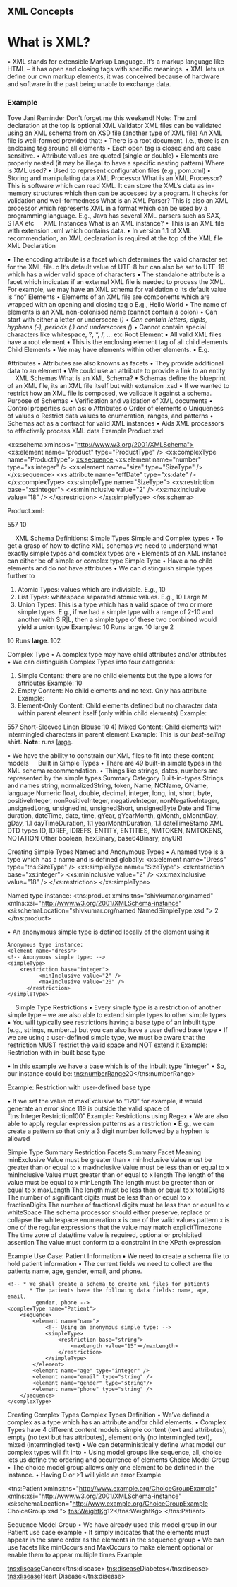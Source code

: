 ## XML Concepts
# What is XML?
•	XML stands for extensible Markup Language. It’s a markup language like HTML – it has open and closing tags with specific meanings.
•	XML lets us define our own markup elements, it was conceived because of hardware and software in the past being unable to exchange data.
### Example
<?xml version="1.0" encoding="UTF-8"?>
<note>
  <to>Tove</to>
  <from>Jani</from>
  <heading>Reminder</heading>
  <body>Don't forget me this weekend!</body>
</note>
Note: The xml declaration at the top is optional
XML Validator
XML files can be validated using an XML schema from on XSD file (another type of XML file)
An XML file is well-formed provided that:
•	There is a root document. I.e., there is an enclosing tag around all elements
•	Each open tag is closed and are case sensitive.
•	Attribute values are quoted (single or double)
•	Elements are properly nested (it may be illegal to have a specific nesting pattern)
Where is XML used?
•	Used to represent configuration files (e.g., pom.xml)
•	Storing and manipulating data
XML Processor
What is an XML Processor?
This is software which can read XML. It can store the XML’s data as in-memory structures which then can be accessed by a program. It checks for validation and well-formedness
What is an XML Parser?
This is also an XML processor which represents XML in a format which can be used by a programming language. E.g., Java has several XML parsers such as SAX, STAX etc 
 
XML Instances
What is an XML instance?
•	This is an XML file with extension .xml which contains data.
•	In version 1.1 of XML recommendation, an XML declaration is required at the top of the XML file
XML Declaration
<?xml version="1.0" encoding="UTF-8" standalone="no"?>

•	The encoding attribute is a facet which determines the valid character set for the XML file.
o	It’s default value of UTF-8 but can also be set to UTF-16 which has a wider valid space of characters
•	The standalone attribute is a facet which indicates if an external XML file is needed to process the XML. For example, we may have an XML schema for validation
o	 Its default value is “no”
Elements
•	Elements of an XML file are components which are wrapped with an opening and closing tag
o	E.g., <Message>Hello World</Message>
•	The name of elements is an XML non-colonised name (cannot contain a colon)
•	Can start with either a letter or underscore (_)
•	Can contain letters, digits, hyphens (-), periods (.) and underscores (_)
•	Cannot contain special characters like whitespace, ?, *, /, … etc
Root Element
•	All valid XML files have a root element
•	This is the enclosing element tag of all child elements
Child Elements
•	We may have elements within other elements. 
•	E.g.
<ParentElement>
	<Child1></Child1>
	<Child2></Child2>
	<Child3></Child3>
</ParentElement>

Attributes
•	Attributes are also knowns as facets
•	They provide additional data to an element
•	We could use an attribute to provide a link to an entity
 
XML Schemas
What is an XML Schema?
•	Schemas define the blueprint of an XML file, its an XML file itself but with extension .xsd
•	If we wanted to restrict how an XML file is composed, we validate it against a schema.
Purpose of Schemas
•	Verification and validation of XML documents
•	Control properties such as:
o	Attributes
o	Order of elements
o	Uniqueness of values
o	Restrict data values to enumeration, ranges, and patterns
•	Schemas act as a contract for valid XML instances
•	Aids XML processors to effectively process XML data
Example
Product.xsd:
<?xml version="1.0" encoding="UTF-8"?>
<xs:schema xmlns:xs="http://www.w3.org/2001/XMLSchema">
	<xs:element name="product" type="ProductType" />
	<xs:complexType name="ProductType">
		<xs:sequence>
			<xs:element name="number" type="xs:integer" />
			<xs:element name="size" type="SizeType" />
		</xs:sequence>
		<xs:attribute name="effDate" type="xs:date" />
	</xs:complexType>
	<xs:simpleType name="SizeType">
		<xs:restriction base="xs:integer">
			<xs:minInclusive value="2" />
			<xs:maxInclusive value="18" />
		</xs:restriction>
	</xs:simpleType>
</xs:schema>

Product.xml:
<?xml version="1.0" encoding="UTF-8"?>
<product effDate="2001-04-12">
	<number>557</number>
	<size>10</size>
</product>





 
XML Schema Definitions: Simple Types
Simple and Complex types
•	To get a grasp of how to define XML schemas we need to understand what exactly simple types and complex types are
•	Elements of an XML instance can either be of simple or complex type
Simple Type
•	Have a no child elements and do not have attributes
•	We can distinguish simple types further to
1)	Atomic Types: values which are indivisible. E.g., <size>10</size>
2)	List Types: whitespace separated atomic values. E.g., <size> 10  Large  M </size>
3)	Union Types: This is a type which has a valid space of two or more simple types. E.g., if we had a simple type with a range of 2-10 and another with S|R|L, then a simple type of these two combined would yield a union type
Examples:
<size>10</size>
<comment>Runs large.</comment>
<availableSizes>10 large 2</availableSizes>

<size system="US-DRESS">10</size>
<comment>Runs <b>large</b>.</comment>
<availableSizes><size>10</size><size>2</size></availableSizes>

Complex Type
•	A complex type may have child attributes and/or attributes
•	We can distinguish Complex Types into four categories:
1)	Simple Content: there are no child elements but the type allows for attributes
Example:
<size system="US-DRESS">10</size>
2)	Empty Content: No child elements and no text. Only has attribute
Example:
<picture src="servername/filename"></picture>
3)	Element-Only Content: Child elements defined but no character data within parent element itself (only within child elements)
Example:
<product>
	<number>557</number>
	<name>Short-Sleeved Linen Blouse</name>
	<size system="US-DRESS">10</size>
	<color value="blue" />
</product>
4)	Mixed Content: Child elements with intermingled characters in parent element
Example:
<desc>This is our <i>best-selling</i> shirt.
 <b>Note: </b> runs <u>large</u>.</desc>

•	We have the ability to constrain our XML files to fit into these content models
 
Built in Simple Types
•	There are 49 built-in simple types in the XML schema recommendation.
•	Things like strings, dates, numbers are represented by the simple types
Summary
Category	Built-in-types
Strings and names	string, normalizedString, token, Name, NCName, QName, language
Numeric	float, double, decimal, integer, long, int, short, byte, positiveInteger, nonPositiveInteger, negativeInteger, nonNegativeInteger, unsignedLong, unsignedInt, unsignedShort, unsignedByte
Date and Time	duration, dateTime, date, time, gYear, gYearMonth, gMonth, gMonthDay, gDay, 1.1 dayTimeDuration, 1.1 yearMonthDuration, 1.1 dateTimeStamp
XML DTD types	ID, IDREF, IDREFS, ENTITY, ENTITIES, NMTOKEN,
NMTOKENS, NOTATION
Other	boolean, hexBinary, base64Binary, anyURI

 
Creating Simple Types
Named and Anonymous Types
•	A named type is a type which has a name and is defined globally:
<xs:element name="Dress" type="tns:SizeType" />
<xs:simpleType name="SizeType">
	<xs:restriction base="xs:integer">
		<xs:minInclusive value="2" />
		<xs:maxInclusive value="18" />
	</xs:restriction>
</xs:simpleType>

Named type instance:
<tns:product xmlns:tns="shivkumar.org/named"
	xmlns:xsi="http://www.w3.org/2001/XMLSchema-instance"
	xsi:schemaLocation="shivkumar.org/named NamedSimpleType.xsd ">
	<Dress>2</Dress>
</tns:product>


•	An anonymous simple type is defined locally of the element using it
<element name="Dress">
	<!-- Anonymous simple type: -->
	<simpleType>
		<restriction base="integer">
			<minInclusive value="2" />
			<maxInclusive value="20" />
		</restriction>
	</simpleType>
</element>
	
	Anonymous type instance:
	<element name="dress">
	<!-- Anonymous simple type: -->
	<simpleType>
		<restriction base="integer">
		      <minInclusive value="2" />
		      <maxInclusive value="20" />
	      </restriction>
	</simpleType>
</element>
 
Simple Type Restrictions
•	Every simple type is a restriction of another simple type – we are also able to extend simple types to other simple types
•	You will typically see restrictions having a base type of an inbuilt type (e.g., strings, number…) but you can also have a user defined base type
•	If we are using a user-defined simple type, we must be aware that the restriction MUST restrict the valid space and NOT extend it
Example: Restriction with in-built base type
<!-- Creating a named simple type for demonstration purposes: -->
<simpleType name="IntegerRestriction100">
	<!-- Restriction on numerical types -->
	<restriction base="integer">
		<minInclusive value="0" />
		<maxInclusive value="100" />
	</restriction>
</simpleType>

<element name="numberRange" type="tns:IntegerRestriction100" />

•	In this example we have a base which is of the inbuilt type “integer”
•	So, our instance could be: 
<tns:numberRange>20</tns:numberRange>

Example: Restriction with user-defined base type
<element name="numberRangeRestriction">
	<simpleType>
	<!-- We can also use user-defined types for the base value -->
		<restriction base="tns:IntegerRestriction100">
		<!-- The restrictions must restrict the valid space of      the base type -->
			<maxExclusive value="20"></maxExclusive>
			<minExclusive value="1"></minExclusive>
		</restriction>
	</simpleType>
</element>

•	If we set the value of maxExclusive to “120” for example, it would generate an error since 119 is outside the valid space of “tns:IntegerRestriction100”
Example: Restrictions using Regex
•	We are also able to apply regular expression patterns as a restriction
•	E.g., we can create a pattern so that only a 3 digit number followed by a hyphen is allowed
<element name="StringPattern">
	<simpleType>
		<restriction base="string">
			<pattern value="\d{3}-[A-Z]{2}" />
		</restriction>
	</simpleType>
</element>

Simple Type Summary
Restriction Facets Summary
Facet	Meaning
minExclusive	Value must be greater than x
minInclusive	Value must be greater than or equal to x
maxInclusive	Value must be less than or equal to x
minInclusive	Value must greater than or equal to x
length	The length of the value must be equal to x
minLength	The length must be greater than or equal to x
maxLength	The length must be less than or equal to x
totalDigits	The number of significant digits must be less than or equal to x
fractionDigits	The number of fractional digits must be less than or equal to x
whiteSpace	The schema processor should either preserve, replace or collapse the whitespace
enumeration	x is one of the valid values
pattern 	x is one of the regular expressions that the value may match
explicitTimezone	The time zone of date/time value is required, optional or prohibited
assertion	The value must conform to a constraint in the XPath expression

Example Use Case: Patient Information
•	We need to create a schema file to hold patient information
•	The current fields we need to collect are the patients name, age, gender, email, and phone.
<?xml version="1.0" encoding="UTF-8"?>
<schema xmlns="http://www.w3.org/2001/XMLSchema"
	targetNamespace="http://www.shivkumar.org/Patient"
	xmlns:tns="http://www.shivkumar.org/Patient"
	elementFormDefault="qualified">

	<!-- * We shall create a schema to create xml files for patients
           * The patients have the following data fields: name, age, email,             
             gender, phone -->
	<complexType name="Patient">
		<sequence>
			<element name="name">
				<!-- Using an anonymous simple type: -->
				<simpleType>
					<restriction base="string">
						<maxLength value="15"></maxLength>
					</restriction>
				</simpleType>
			</element>
			<element name="age" type="integer" />
			<element name="email" type="string" />
			<element name="gender" type="string"/> 
			<element name="phone" type="string" />
		</sequence>
	</complexType>

</schema>

Creating Complex Types 
Complex Types Definition
•	We’ve defined a complex as a type which has an attribute and/or child elements. 
•	Complex Types have 4 different content models: simple content (text and attributes), empty (no text but has attributes), element only (no intermingled text), mixed (intermingled text)
•	We can deterministically define what model our complex types will fit into
•	Using model groups like sequence, all, choice lets us define the ordering and occurrence of elements
Choice Model Group
•	The choice model group allows only one element to be defined in the instance.
•	Having 0 or >1 will yield an error
Example
<element name="Patient" type="tns:PatientHealth"></element>
	<complexType name="PatientHealth">
	<choice>
		<element name="weightLbs" type="decimal"/>
		<element name="WeightKg" type="integer"/>
	</choice>
</complexType>

<tns:Patient
	xmlns:tns="http://www.example.org/ChoiceGroupExample"
	xmlns:xsi="http://www.w3.org/2001/XMLSchema-instance"
	xsi:schemaLocation="http://www.example.org/ChoiceGroupExample ChoiceGroup.xsd ">
	<tns:WeightKg>12</tns:WeightKg>
</tns:Patient>

Sequence Model Group
•	We have already used this model group in our Patient use case example
•	It simply indicates that the elements must appear in the same order as the elements in the sequence group
•	We can use facets like minOccurs and MaxOccurs to make element optional or enable them to appear multiple times
Example
<element name="Patient" type="tns:sequenceGroup"/>	 
<complexType name="sequenceGroup">
	<sequence>
		<element name="weight" type="integer"/>
		<element name="height" type="integer"/>
		<element name="age" type="integer"/>
		<element name="disease" type="string" minOccurs="0" 
                            maxOccurs="unbounded"/>
	</sequence>
</complexType>

  <!--  The following element is optional
  		We can also include multiple diseases but they must appear together
  		I.e. we can not have a disease element at the top -->
  <tns:disease>Cancer</tns:disease>
  <tns:disease>Diabetes</tns:disease>
  <tns:disease>Heart Disease</tns:disease>




